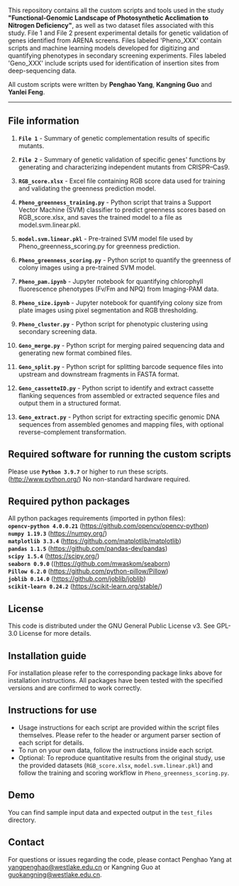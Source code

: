 
This repository contains all the custom scripts and tools used in the study **"Functional-Genomic Landscape of Photosynthetic Acclimation to Nitrogen Deficiency"**, as well as two dataset files associated with this study. File 1 and File 2 present experimental details for genetic validation of genes identified from ARENA screens. Files labeled 'Pheno_XXX' contain scripts and machine learning models developed for digitizing and quantifying phenotypes in secondary screening experiments. Files labeled 'Geno_XXX' include scripts used for identification of insertion sites from deep-sequencing data.

All custom scripts were written by **Penghao Yang**, **Kangning Guo** and **Yanlei Feng**.

---

## File information

1. **`File 1`** - Summary of genetic complementation results of specific mutants.
   
2. **`File 2`** - Summary of genetic validation of specific genes' functions by generating and characterizing independent mutants from CRISPR–Cas9.
  
3. **`RGB_score.xlsx`** - Excel file containing RGB score data used for training and validating the greenness prediction model.
   
4. **`Pheno_greenness_training.py`** - Python script that trains a Support Vector Machine (SVM) classifier to predict greenness scores based on RGB_score.xlsx, and saves the trained model to a file as model.svm.linear.pkl.

5. **`model.svm.linear.pkl`** - Pre-trained SVM model file used by Pheno_greenness_scoring.py for greenness prediction.

6. **`Pheno_greenness_scoring.py`** - Python script to quantify the greenness of colony images using a pre-trained SVM model.

7. **`Pheno_pam.ipynb`** - Jupyter notebook for quantifying chlorophyll fluorescence phenotypes (Fv/Fm and NPQ) from Imaging-PAM data.

8. **`Pheno_size.ipynb`** - Jupyter notebook for quantifying colony size from plate images using pixel segmentation and RGB thresholding.

9. **`Pheno_cluster.py`** - Python script for phenotypic clustering using secondary screening data.

10. **`Geno_merge.py`** - Python script for merging paired sequencing data and generating new format combined files.
    
11. **`Geno_split.py`** - Python script for splitting barcode sequence files into upstream and downstream fragments in FASTA format.
    
12. **`Geno_cassetteID.py`** - Python script to identify and extract cassette flanking sequences from assembled or extracted sequence files and output them in a structured format.
    
13. **`Geno_extract.py`** - Python script for extracting specific genomic DNA sequences from assembled genomes and mapping files, with optional reverse-complement transformation.

## Required software for running the custom scripts
Please use **`Python 3.9.7`** or higher to run these scripts. (http://www.python.org/)
No non-standard hardware required.

## Required python packages
All python packages requirements (imported in python files):<br>
**`opencv-python 4.0.0.21`** (https://github.com/opencv/opencv-python) <br>
**`numpy 1.19.3`** (https://numpy.org/) <br>
**`matplotlib 3.3.4`** (https://github.com/matplotlib/matplotlib) <br>
**`pandas 1.1.5`** (https://github.com/pandas-dev/pandas) <br>
**`scipy 1.5.4`** (https://scipy.org/) <br>
**`seaborn 0.9.0`** ((https://github.com/mwaskom/seaborn)<br>
**`Pillow 6.2.0`** (https://github.com/python-pillow/Pillow)<br>
**`joblib 0.14.0`** (https://github.com/joblib/joblib)<br>
**`scikit-learn 0.24.2`** (https://scikit-learn.org/stable/) 

## License
This code is distributed under the GNU General Public License v3. See GPL-3.0 License for more details.

## Installation guide
For installation please refer to the corresponding package links above for installation instructions. All packages have been tested with the specified versions and are confirmed to work correctly.

## Instructions for use
- Usage instructions for each script are provided within the script files themselves. Please refer to the header or argument parser section of each script for details.
- To run on your own data, follow the instructions inside each script.
- Optional: To reproduce quantitative results from the original study, use the provided datasets (`RGB_score.xlsx`, `model.svm.linear.pkl`) and follow the training and scoring workflow in `Pheno_greenness_scoring.py`.

## Demo
You can find sample input data and expected output in the `test_files` directory.

## Contact

For questions or issues regarding the code, please contact Penghao Yang at yangpenghao@westlake.edu.cn or Kangning Guo at guokangning@westlake.edu.cn.

